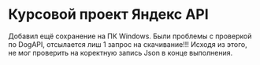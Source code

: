 # Курсовой проект Яндекс API
Добавил ещё сохранение на ПК Windows.
Были проблемы с проверкой по DogAPI, отсылается лиш 1 запрос на скачивание!!!
Исходя из этого, не мог проверить на коректную запись Json в конце выполнения.
